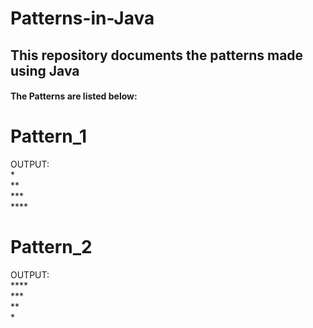 <h1>Patterns-in-Java</h1>
<h2>This repository documents the patterns made using Java</h2>
<h4>The Patterns are listed below:</h4>

# Pattern_1
OUTPUT:              <br>
&#42;                <br>
&#42;&#42;           <br>
&#42;&#42;&#42;      <br>
&#42;&#42;&#42;&#42; <br>

# Pattern_2
OUTPUT:              <br>
&#42;&#42;&#42;&#42; <br>
&#42;&#42;&#42;      <br>
&#42;&#42;           <br>
&#42;                <br>

